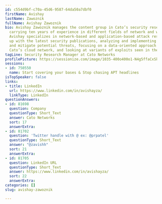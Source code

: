 ```yaml
---
id: c554d9bf-c70a-45d6-9587-64da50a7dbf0
firstName: Avishay
lastName: Zawoznik
fullName: Avishay Zawoznik
bio: Avishay Zawoznik manages the content group in Cato’s security research department,
  carrying ten years of experience in different fields of network and web security.
  Avishay specializes in network-based and application-based attack research, keeping
  up with the latest security publications, analyzing and implementing ways to detect
  and mitigate potential threats, focusing on a data-oriented approach provided by
  Cato’s cloud network, and looking at variants of exploits seen in the wild.
tagLine: Security Research Manager at Cato Networks
profilePicture: https://sessionize.com/image/1035-400o400o1-N4g5ffaCxSkxPvCXaj5vb8.jpg
sessions:
- id: 750550
  name: Start covering your bases & Stop chasing APT headlines
isTopSpeaker: false
links:
- title: LinkedIn
  url: https://www.linkedin.com/in/avishayza/
  linkType: LinkedIn
questionAnswers:
- id: 81698
  question: Company
  questionType: Short_Text
  answer: Cato Networks
  sort: 17
  answerExtra:
- id: 81702
  question: 'Twitter handle with @ ex: @prpatel'
  questionType: Short_Text
  answer: "@zavishh"
  sort: 21
  answerExtra:
- id: 81705
  question: LinkedIn URL
  questionType: Short_Text
  answer: https://www.linkedin.com/in/avishayza/
  sort: 22
  answerExtra:
categories: []
slug: avishay-zawoznik

---
```

